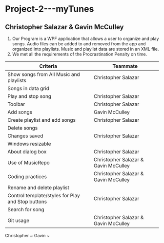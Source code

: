 # Project-2---myTunes

## Christopher Salazar & Gavin McCulley

1. Our Program is a WPF application that allows a user to organize and play songs.  Audio files can be added to and removed 
from the app and organized into playlists.  Music and playlist data are stored in an XML file. 
2. We met all the requirements of the Procrastination Penalty on time.


| Criteria      | Teammate|
| ----------- | ----------- |
| Show songs from All Music and playlists     |   Christopher Salazar |
| Songs in data grid  |       |
| Play and stop song   |     Christopher Salazar      |
| Toolbar  |    Christopher Salazar   |
| Add songs      |   Gavin McCulley   |
| Create playlist and add songs  |    Christopher Salazar   |
| Delete songs    |       |
| Changes saved |  Christopher Salazar    |
| Windows resizable    |    |
| About dialog box   |    Christopher Salazar    |
| Use of MusicRepo   |  Christopher Salazar & Gavin McCulley  |
| Coding practices   |  Christopher Salazar & Gavin McCulley  |
| Rename and delete playlist   |   |
| Control template/styles for Play and Stop buttons   |   Christopher Salazar    |
| Search for song   |     |
| Git usage   |   Christopher Salazar & Gavin McCulley   |

Christopher ~
Gavin ~
